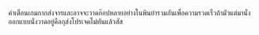 คำเตือนเกมกากส่งจารและอาจจะวาดก๊อปหลายอย่างในพินยำรวมกันเพื่อความรวดเร็วถ้ามัวแต่มานั่งออกแบบนั่งวาดอยู่คือกุส่งโปรเจคไม่ทันแล้วสัส
